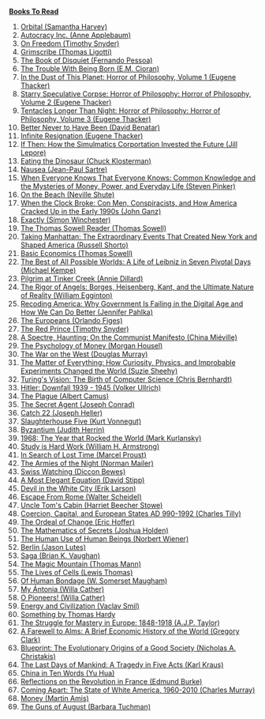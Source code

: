 <ins>**Books To Read**</ins>

1. <a href="https://www.amazon.com/Orbital-Samantha-Harvey/dp/0802163629/" target="_top">Orbital (Samantha Harvey)</a>
1. <a href="todo" target="_top">Autocracy Inc. (Anne Applebaum)</a>
1. <a href="todo" target="_top">On Freedom (Timothy Snyder)</a>
1. <a href="todo" target="_top">Grimscribe (Thomas Ligotti)</a>
1. <a href="todo" target="_top">The Book of Disquiet (Fernando Pessoa)</a>
1. <a href="todo" target="_top">The Trouble With Being Born (E.M. Cioran)</a>
1. <a href="todo" target="_top">In the Dust of This Planet: Horror of Philosophy, Volume 1 (Eugene Thacker)</a>
1. <a href="todo" target="_top">Starry Speculative Corpse: Horror of Philosophy: Horror of Philosophy, Volume 2 (Eugene Thacker)</a>
1. <a href="todo" target="_top">Tentacles Longer Than Night: Horror of Philosophy: Horror of Philosophy, Volume 3 (Eugene Thacker)</a>
1. <a href="todo" target="_top">Better Never to Have Been (David Benatar)</a>
1. <a href="todo" target="_top">Infinite Resignation (Eugene Thacker)</a>
1. <a href="todo" target="_top">If Then: How the Simulmatics Corportation Invested the Future (Jill Lepore)</a>
1. <a href="todo" target="_top">Eating the Dinosaur (Chuck Klosterman)</a>
1. <a href="todo" target="_top">Nausea (Jean-Paul Sartre)</a>
1. <a href="todo" target="_top">When Everyone Knows That Everyone Knows: Common Knowledge and the Mysteries of Money, Power, and Everyday Life (Steven Pinker)</a>
1. <a href="todo" target="_top">On the Beach (Neville Shute)</a>
1. <a href="todo" target="_top">When the Clock Broke: Con Men, Conspiracists, and How America Cracked Up in the Early 1990s (John Ganz)</a>
1. <a href="todo" target="_top">Exactly (Simon Winchester)</a>
1. <a href="todo" target="_top">The Thomas Sowell Reader (Thomas Sowell)</a>
1. <a href="todo" target="_top">Taking Manhattan: The Extraordinary Events That Created New York and Shaped America (Russell Shorto)</a>
1. <a href="todo" target="_top">Basic Economics (Thomas Sowell)</a>
1. <a href="todo" target="_top">The Best of All Possible Worlds: A Life of Leibniz in Seven Pivotal Days (Michael Kempe)</a>
1. <a href="todo" target="_top">Pilgrim at Tinker Creek (Annie Dillard)</a>
1. <a href="todo" target="_top">The Rigor of Angels: Borges, Heisenberg, Kant, and the Ultimate Nature of Reality (William Egginton)</a>
1. <a href="todo" target="_top">Recoding America: Why Government Is Failing in the Digital Age and How We Can Do Better (Jennifer Pahlka)</a>
1. <a href="todo" target="_top">The Europeans (Orlando Figes)</a>
1. <a href="todo" target="_top">The Red Prince (Timothy Snyder)</a>
1. <a href="todo" target="_top">A Spectre, Haunting: On the Communist Manifesto (China Miéville)</a>
1. <a href="todo" target="_top">The Psychology of Money (Morgan Housel)</a>
1. <a href="todo" target="_top">The War on the West (Douglas Murray)</a>
1. <a href="todo" target="_top">The Matter of Everything: How Curiosity, Physics, and Improbable Experiments Changed the World (Suzie Sheehy)</a>
1. <a href="todo" target="_top">Turing's Vision: The Birth of Computer Science (Chris Bernhardt)</a>
1. <a href="todo" target="_top">Hitler: Downfall 1939 - 1945 (Volker Ullrich)</a>
1. <a href="todo" target="_top">The Plague (Albert Camus)</a>
1. <a href="todo" target="_top">The Secret Agent (Joseph Conrad)</a>
1. <a href="todo" target="_top">Catch 22 (Joseph Heller)</a>
1. <a href="todo" target="_top">Slaughterhouse Five (Kurt Vonnegut)</a>
1. <a href="todo" target="_top">Byzantium (Judith Herrin)</a>
1. <a href="todo" target="_top">1968: The Year that Rocked the World (Mark Kurlansky)</a>
1. <a href="todo" target="_top">Study is Hard Work (William H. Armstrong)</a>
1. <a href="todo" target="_top">In Search of Lost Time (Marcel Proust)</a>
1. <a href="todo" target="_top">The Armies of the Night (Norman Mailer)</a>
1. <a href="todo" target="_top">Swiss Watching (Diccon Bewes)</a>
1. <a href="todo" target="_top">A Most Elegant Equation (David Stipp)</a>
1. <a href="todo" target="_top">Devil in the White City (Erik Larson)</a>
1. <a href="todo" target="_top">Escape From Rome (Walter Scheidel)</a>
1. <a href="todo" target="_top">Uncle Tom's Cabin (Harriet Beecher Stowe)</a>
1. <a href="todo" target="_top">Coercion, Capital, and European States AD 990-1992 (Charles Tilly)</a>
1. <a href="todo" target="_top">The Ordeal of Change (Eric Hoffer)</a>
1. <a href="todo" target="_top">The Mathematics of Secrets (Joshua Holden)</a>
1. <a href="todo" target="_top">The Human Use of Human Beings (Norbert Wiener)</a>
1. <a href="todo" target="_top">Berlin (Jason Lutes)</a>
1. <a href="todo" target="_top">Saga (Brian K. Vaughan)</a>
1. <a href="todo" target="_top">The Magic Mountain (Thomas Mann)</a>
1. <a href="todo" target="_top">The Lives of Cells (Lewis Thomas)</a>
1. <a href="todo" target="_top">Of Human Bondage (W. Somerset Maugham)</a>
1. <a href="todo" target="_top">My Ántonia (Willa Cather)</a>
1. <a href="todo" target="_top">O Pioneers! (Willa Cather)</a>
1. <a href="todo" target="_top">Energy and Civilization (Vaclav Smil)</a>
1. <a href="todo" target="_top">Something by Thomas Hardy
1. <a href="todo" target="_top">The Struggle for Mastery in Europe: 1848-1918 (A.J.P. Taylor)</a>
1. <a href="todo" target="_top">A Farewell to Alms: A Brief Economic History of the World (Gregory Clark)</a>
1. <a href="todo" target="_top">Blueprint: The Evolutionary Origins of a Good Society (Nicholas A. Christakis)</a>
1. <a href="todo" target="_top">The Last Days of Mankind: A Tragedy in Five Acts (Karl Kraus)</a>
1. <a href="todo" target="_top">China in Ten Words (Yu Hua)</a>
1. <a href="todo" target="_top">Reflections on the Revolution in France (Edmund Burke)</a>
1. <a href="todo" target="_top">Coming Apart: The State of White America, 1960-2010 (Charles Murray)</a>
1. <a href="todo" target="_top">Money (Martin Amis)</a>
1. <a href="todo" target="_top">The Guns of August (Barbara Tuchman)</a>
